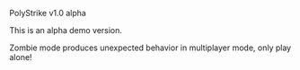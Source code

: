 PolyStrike v1.0 alpha

This is an alpha demo version.

Zombie mode produces unexpected behavior in multiplayer mode, only play alone!
